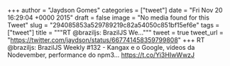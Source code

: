 
+++
author = "Jaydson Gomes"
categories = ["tweet"]
date = "Fri Nov 20 16:29:04 +0000 2015"
draft = false
image = "No media found for this Tweet"
slug = "294085853a529789219c82a54050c851bf15ef6e"
tags = ["tweet"]
title = """RT @braziljs: BrazilJS We..."""
tweet = true
tweet_url = "https://twitter.com/jaydson/status/667741458359799808"
+++
RT @braziljs: BrazilJS Weekly #132 - Kangax e o Google, vídeos da Nodevember, performance do npm3... https://t.co/Yi3HIwWwzJ
